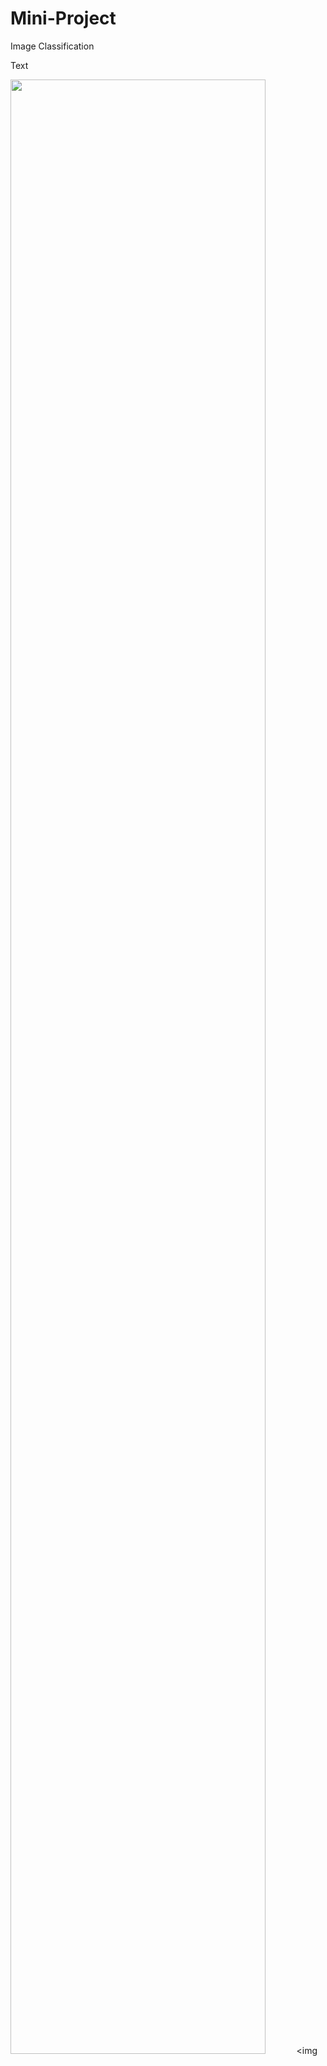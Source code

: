 # Mini-Project
Image Classification




Text


<img src="https://cloud.githubusercontent.com/Mini-Project/README.md/Slic.JPG" width="90%"></img> <img 
